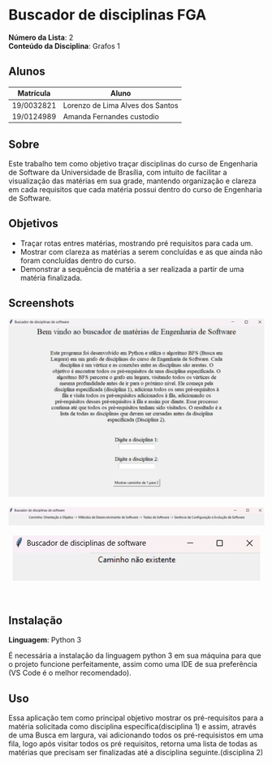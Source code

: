 
# Buscador de disciplinas FGA

**Número da Lista**: 2<br>
**Conteúdo da Disciplina**: Grafos 1<br>

## Alunos
|Matrícula | Aluno |
| -- | -- |
| 19/0032821  |  Lorenzo de Lima Alves dos Santos |
| 19/0124989  |  Amanda Fernandes custodio |

## Sobre 
Este trabalho tem como objetivo traçar disciplinas do curso de Engenharia de Software da Universidade de Brasília, com intuito de facilitar a visualização das matérias em sua grade, mantendo organização e clareza em cada requisitos que cada matéria possui dentro do curso de Engenharia de Software.

## Objetivos 

-  Traçar rotas entres matérias, mostrando pré requisitos para cada um.<br>
-  Mostrar com clareza as matérias a serem concluídas e as que ainda não foram concluídas dentro do curso. <br>
-  Demonstrar a sequência de matéria a ser realizada a partir de uma matéria finalizada.<br>

## Screenshots
<p align="center">
 <img src= assets/BuscadorMaterias.jpg alt="Buscador de disciplinas FGA"/>  <br> <br>
 <img src= assets/ListaMaterias.jpg alt="Buscador de disciplinas FGA"/>  <br> <br>
 <img src= assets/CaminhoNaoExiste.jpeg alt="Buscador de disciplinas FGA"/>  <br> <br> <br>
</p>

## Instalação 
**Linguagem**: Python 3<br>

É necessária a instalação da linguagem python 3 em sua máquina para que o projeto funcione perfeitamente, assim como uma IDE de sua preferência (VS Code é o melhor recomendado).

## Uso 
Essa aplicação tem como principal objetivo mostrar os pré-requisitos para a matéria solicitada como disciplina específica(disciplina 1) e assim, através de uma Busca em largura, vai adicionando todos os pré-requisistos em uma fila, logo após visitar todos os pré requisitos, retorna uma lista de todas as matérias que precisam ser finalizadas até a disciplina seguinte.(disciplina 2)

